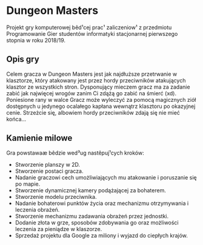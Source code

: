 # Dungeon Masters
Projekt gry komputerowej bêd¹cej prac¹ zaliczeniow¹ z przedmiotu Programowanie Gier studentów informatyki stacjonarnej pierwszego stopnia w roku 2018/19.


## Opis gry

Celem gracza w Dungeon Masters jest jak najdłuższe przetrwanie w klasztorze, który atakowany jest przez hordy przeciwników atakujących klasztor ze wszystkich stron. Dysponujący mieczem gracz ma za zadanie zabić jak najwięcej wrogów zanim Ci zdążą go zabić na śmierć (xd). Poniesione rany w walce Gracz może wyleczyć za pomocą magicznych ziół dostępnych u jedynego ocalałego kapłana wewnątrz klasztoru po okazyjnej cenie. Strzeżcie się, albowiem hordy przeciwników zdają się nie mieć końca...

## Kamienie milowe

Gra powstawaæ bêdzie wed³ug nastêpuj¹cych kroków:

- Stworzenie planszy w 2D.
- Stworzenie postaci gracza.
- Nadanie graczowi cech umożliwiających mu atakowanie i poruszanie się po mapie.
- Stworzenie dynamicznej kamery podążającej za bohaterem.
- Stworzenie modelu przeciwnika.
- Nadanie bohaterowi punktów życia oraz mechanizmu otrzymywania i leczenia obrażeń.
- Stworzenie mechanizmu zadawania obrażeń przez jednostki. 
- Dodanie złota w grze, sposobów zdobywania go oraz możliwości leczenia za pieniądze w klaszorze.
- Sprzedaż projektu dla Google za miliony i wyjazd do ciepłych krajów.